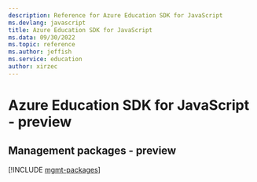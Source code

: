 ```yaml
---
description: Reference for Azure Education SDK for JavaScript
ms.devlang: javascript
title: Azure Education SDK for JavaScript
ms.data: 09/30/2022
ms.topic: reference
ms.author: jeffish
ms.service: education
author: xirzec
---
```

# Azure Education SDK for JavaScript - preview

## Management packages - preview
[!INCLUDE [mgmt-packages](education-mgmt-index.md)]